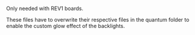 Only needed with REV1 boards.

These files have to overwrite their respective
files in the quantum folder to enable the custom glow
effect of the backlights.